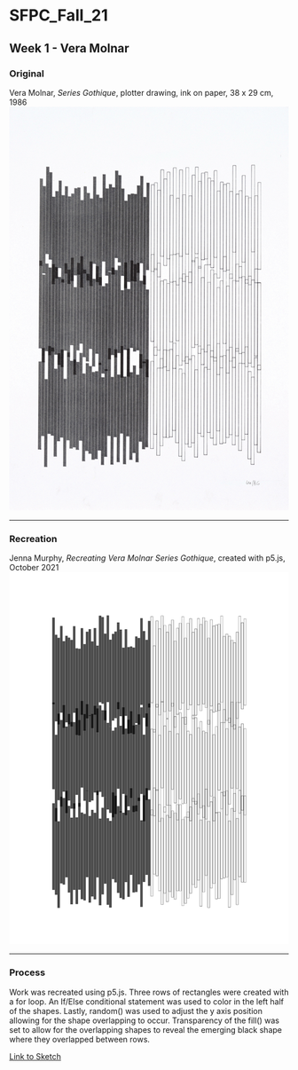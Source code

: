 # SFPC_Fall_21
## Week 1 - Vera Molnar


### Original  
Vera Molnar, *Series Gothique*, plotter drawing, ink on paper, 38 x 29 cm, 1986  
![Vera Molnar Series Gothique](Molnar1986GothiqueSW-1.jpg)  
* * *  
### Recreation  
Jenna Murphy, *Recreating Vera Molnar Series Gothique*, created with p5.js, October 2021  
![Jenna Murphy recreating Vera Molnar Series Gothique](211031_212116_816.png)  
* * *  
### Process
Work was recreated using p5.js. Three rows of rectangles were created with a for loop. An If/Else conditional statement was used to color in the left half of the shapes. Lastly, random() was used to adjust the y axis position allowing for the shape overlapping to occur. Transparency of the fill() was set to allow for the overlapping shapes to reveal the emerging black shape where they overlapped between rows.

[Link to Sketch](https://github.com/jennamurphymcad/SFPC_Fall_21/blob/main/week1/My%20Working%20Files/VeraMolnar/sketch.js "p5.js sketch")

